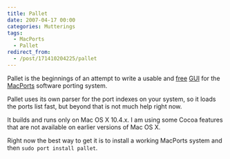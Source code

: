 ```yaml
---
title: Pallet
date: 2007-04-17 00:00
categories: Mutterings
tags:
  - MacPorts
  - Pallet
redirect_from:
  - /post/171410204225/pallet
---
```

Pallet is the beginnings of an attempt to write a usable and [free](https://web.archive.org/web/20250531193531/https://www.gnu.org/philosophy/free-sw.htmll) [GUI](https://en.wikipedia.org/wiki/Graphical_user_interface) for the [MacPorts](https://www.macports.org) software porting system.

Pallet uses its own parser for the port indexes on your system, so it loads the ports list fast, but beyond that is not much help right now.

It builds and runs only on Mac OS X 10.4.x. I am using some Cocoa features that are not available on earlier versions of Mac OS X.

Right now the best way to get it is to install a working MacPorts system and then `sudo port install pallet`.
